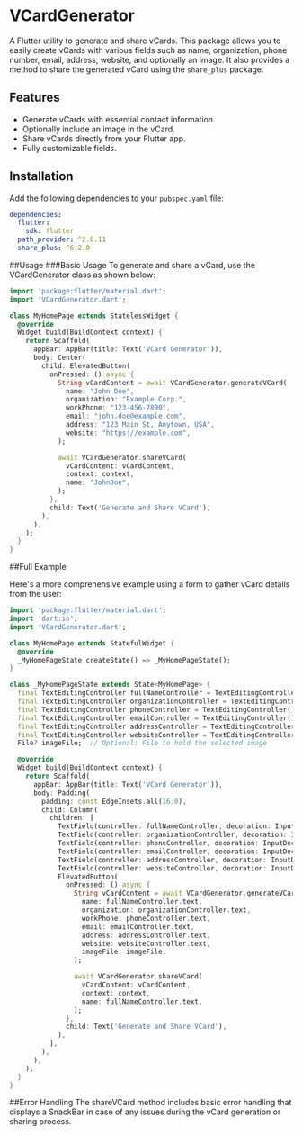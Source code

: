 # VCardGenerator

A Flutter utility to generate and share vCards. This package allows you to easily create vCards with various fields such as name, organization, phone number, email, address, website, and optionally an image. It also provides a method to share the generated vCard using the `share_plus` package.

## Features

- Generate vCards with essential contact information.
- Optionally include an image in the vCard.
- Share vCards directly from your Flutter app.
- Fully customizable fields.

## Installation

Add the following dependencies to your `pubspec.yaml` file:

```yaml
dependencies:
  flutter:
    sdk: flutter
  path_provider: ^2.0.11
  share_plus: ^6.2.0
```
##Usage
###Basic Usage
To generate and share a vCard, use the VCardGenerator class as shown below:

```dart
import 'package:flutter/material.dart';
import 'VCardGenerator.dart';

class MyHomePage extends StatelessWidget {
  @override
  Widget build(BuildContext context) {
    return Scaffold(
      appBar: AppBar(title: Text('VCard Generator')),
      body: Center(
        child: ElevatedButton(
          onPressed: () async {
            String vCardContent = await VCardGenerator.generateVCard(
              name: "John Doe",
              organization: "Example Corp.",
              workPhone: "123-456-7890",
              email: "john.doe@example.com",
              address: "123 Main St, Anytown, USA",
              website: "https://example.com",
            );

            await VCardGenerator.shareVCard(
              vCardContent: vCardContent,
              context: context,
              name: "JohnDoe",
            );
          },
          child: Text('Generate and Share VCard'),
        ),
      ),
    );
  }
}
```

##Full Example

Here's a more comprehensive example using a form to gather vCard details from the user:

```dart
import 'package:flutter/material.dart';
import 'dart:io';
import 'VCardGenerator.dart';

class MyHomePage extends StatefulWidget {
  @override
  _MyHomePageState createState() => _MyHomePageState();
}

class _MyHomePageState extends State<MyHomePage> {
  final TextEditingController fullNameController = TextEditingController();
  final TextEditingController organizationController = TextEditingController();
  final TextEditingController phoneController = TextEditingController();
  final TextEditingController emailController = TextEditingController();
  final TextEditingController addressController = TextEditingController();
  final TextEditingController websiteController = TextEditingController();
  File? imageFile;  // Optional: File to hold the selected image

  @override
  Widget build(BuildContext context) {
    return Scaffold(
      appBar: AppBar(title: Text('VCard Generator')),
      body: Padding(
        padding: const EdgeInsets.all(16.0),
        child: Column(
          children: [
            TextField(controller: fullNameController, decoration: InputDecoration(labelText: 'Full Name')),
            TextField(controller: organizationController, decoration: InputDecoration(labelText: 'Organization')),
            TextField(controller: phoneController, decoration: InputDecoration(labelText: 'Phone Number')),
            TextField(controller: emailController, decoration: InputDecoration(labelText: 'Email')),
            TextField(controller: addressController, decoration: InputDecoration(labelText: 'Address')),
            TextField(controller: websiteController, decoration: InputDecoration(labelText: 'Website')),
            ElevatedButton(
              onPressed: () async {
                String vCardContent = await VCardGenerator.generateVCard(
                  name: fullNameController.text,
                  organization: organizationController.text,
                  workPhone: phoneController.text,
                  email: emailController.text,
                  address: addressController.text,
                  website: websiteController.text,
                  imageFile: imageFile,
                );

                await VCardGenerator.shareVCard(
                  vCardContent: vCardContent,
                  context: context,
                  name: fullNameController.text,
                );
              },
              child: Text('Generate and Share VCard'),
            ),
          ],
        ),
      ),
    );
  }
}

```

##Error Handling
The shareVCard method includes basic error handling that displays a SnackBar in case of any issues during the vCard generation or sharing process.
